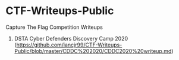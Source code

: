 # CTF-Writeups-Public
Capture The Flag Competition Writeups

1. DSTA Cyber Defenders Discovery Camp 2020 (https://github.com/iancjr99/CTF-Writeups-Public/blob/master/CDDC%202020/CDDC2020%20writeup.md)
